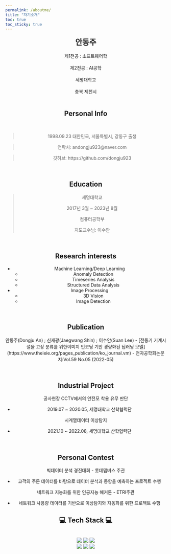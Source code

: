 ```yaml
---
permalink: /aboutme/
title: "자기소개"
toc: true
toc_sticky: true
---
```



<div align = "center">
  
<center>
  <span style="font-size:170%; font-weight:bold">안동주</span>
</center>

</br>
<center>
  <font style="vertical-align: inherit;">제1전공 : 소프트웨어학</font>
</center>
</br>
<center>
    <font style="vertical-align: inherit;">제2전공 : AI공학</font>
</center>
</br>
<center>
  <font style="vertical-align: inherit;">세명대학교</font>
</center>
</br>
<center>
  <font style="vertical-align: inherit;">충북 제천시</font>
</center>
</br>

<h2>
  <font style="vertical-align: inherit;">Personal Info</font>
</h2>
<br/>
<blockquote>
  <p>1998.09.23 대한민국, 서울특별시, 강동구 출생</p>
</blockquote>
<blockquote>
  <p>연락처: andongju923@naver.com</p>
</blockquote>
<blockquote>
  <p>깃허브: https://github.com/dongju923</p>
</blockquote>
</br>

<h2>
  <font style="vertical-align: inherit;">Education</font>
</h2>
<blockquote>
  <p>세명대학교</p>
  <p>2017년 3월 ~ 2023년 8월</p>
  <p>컴퓨터공학부</p>
  <p>지도교수님: 이수안</p>
</blockquote>
</br>

<h2>
  <font style="vertical-align: inherit;">Research interests</font>
</h2>
<ul>
  <li>
    <font style="vertical-align: inherit;">Machine Learning/Deep Learning</font>
    <ul>
      <li>Anomaly Detection</li>
      <li>Timeseries Analysis</li>
      <li>Structured Data Analysis</li>
    </ul>
  </li>
  <li>
    <font style="vertical-align: inherit;">Image Processing</font>
    <ul>
      <li>3D Vision</li>
      <li>Image Detection</li>
    </ul>
  </li>
</ul>
</br>

<h2>
  <font style="vertical-align: inherit;"><font style="vertical-align: inherit;">Publication</font>
</h2>
<p>안동주(Dongju An) ; 신재광(Jaegwang Shin) ; 이수안(Suan Lee) - [전동기 기계시설물 고장 분류를 위한이미지 인코딩 기반 경량화된 딥러닝 모델](https://www.theieie.org/pages_publication/ko_journal.vm) - 전자공학회논문지:Vol.59 No.05 (2022-05)</p>
</br>

<h2>
  <font style="vertical-align: inherit;"><font style="vertical-align: inherit;">Industrial Project</font>
</h2>   
<p>공사현장 CCTV에서의 안전모 착용 유무 판단</p>
<ul>
  <li>2019.07 ~ 2020.05, 세명대학교 산학협력단</li>
</ul>
<p>시계열데이터 이상탐지</p>
<ul>
  <li>2021.10 ~ 2022.08, 세명대학교 산학협력단</li>
</ul>
</br>

<h2>
  <font style="vertical-align: inherit;"><font style="vertical-align: inherit;">Personal Contest</font>
</h2>
<p>빅데이터 분석 경진대회 - 롯데맴버스 주관</p>
<ul>
  <li>고객의 주문 데이터를 바탕으로 데이터 분석과 동향을 예측하는 프로젝트 수행</li>
</ul>
<p>네트워크 지능화를 위한 인공지능 해커톤 - ETRI주관</p>
<ul>
  <li>네트워크 사용량 데이터를 기반으로 이상탐지와 자동화를 위한 프로젝트 수행</li>
</ul>

<h2>💻 Tech Stack 💻</h2>
  
<br/>


<img src="https://img.shields.io/badge/Django-092E20?style=flat-square&logo=Django&logoColor=white"/>
<img src="https://img.shields.io/badge/Git-F05032?style=flat-square&logo=Git&logoColor=white"/>
<img src="https://img.shields.io/badge/Python-3776AB?style=flat-square&logo=Python&logoColor=white"/>
<br/>
<img src="https://img.shields.io/badge/TensorFlow-FF6F00?style=flat-square&logo=TensorFlow&logoColor=white"/>
<img src="https://img.shields.io/badge/PyTorch-EE4C2C?style=flat-square&logo=PyTorch&logoColor=white"/>
<img src="https://img.shields.io/badge/Keras-D00000?style=flat-square&logo=Keras&logoColor=white"/>
  
</div>

<br/>

